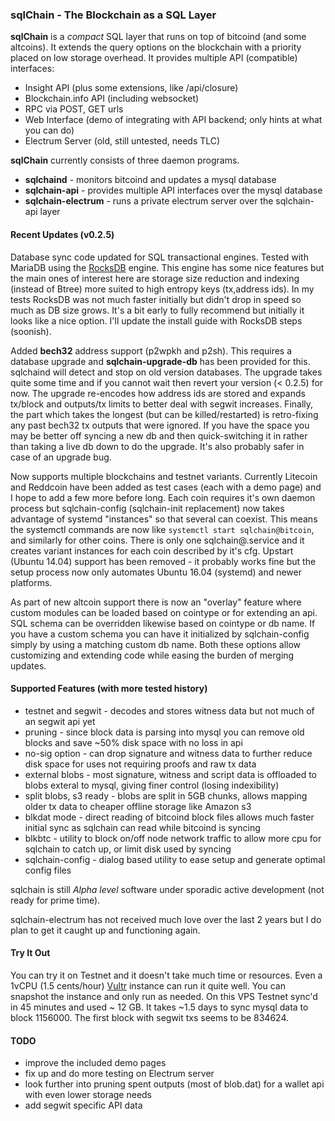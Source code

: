 ### sqlChain - The Blockchain as a SQL Layer

**sqlChain** is a *compact* SQL layer that runs on top of bitcoind (and some altcoins). It extends the query options on the blockchain with a priority placed on low storage overhead. It provides multiple API (compatible) interfaces:

- Insight API (plus some extensions, like /api/closure)
- Blockchain.info API (including websocket)
- RPC via POST, GET urls
- Web Interface (demo of integrating with API backend; only hints at what you can do)
- Electrum Server (old, still untested, needs TLC)

**sqlChain** currently consists of three daemon programs.

- **sqlchaind**             - monitors bitcoind and updates a mysql database
- **sqlchain-api**          - provides multiple API interfaces over the mysql database
- **sqlchain-electrum**     - runs a private electrum server over the sqlchain-api layer

#### Recent Updates (v0.2.5)

Database sync code updated for SQL transactional engines. Tested with MariaDB using the [RocksDB](https://en.wikipedia.org/wiki/MyRocks) engine. This engine has some nice features but the main ones of interest here are storage size reduction and indexing (instead of Btree) more suited to high entropy keys (tx,address ids). In my tests RocksDB was not much faster initially but didn't drop in speed so much as DB size grows. It's a bit early to fully recommend but initially it looks like a nice option. I'll update the install guide with RocksDB steps (soonish).

Added **bech32** address support (p2wpkh and p2sh). This requires a database upgrade and **sqlchain-upgrade-db** has been provided for this. sqlchaind will detect and stop on old version databases. The upgrade takes quite some time and if you cannot wait then revert your version (< 0.2.5) for now. The upgrade re-encodes how address ids are stored and expands tx/block and outputs/tx limits to better deal with segwit increases. Finally, the part which takes the longest (but can be killed/restarted) is retro-fixing any past bech32 tx outputs that were ignored. If you have the space you may be better off syncing a new db and then quick-switching it in rather than taking a live db down to do the upgrade. It's also probably safer in case of an upgrade bug.

Now supports multiple blockchains and testnet variants. Currently Litecoin and Reddcoin have been added as test cases (each with a demo page) and I hope to add a few more before long. Each coin requires it's own daemon process but sqlchain-config (sqlchain-init replacement) now takes advantage of systemd "instances" so that several can coexist. This means the systemctl commands are now like `systemctl start sqlchain@bitcoin`, and similarly for other coins. There is only one sqlchain@.service and it creates variant instances for each coin described by it's cfg. Upstart (Ubuntu 14.04) support has been removed - it probably works fine but the setup process now only automates Ubuntu 16.04 (systemd) and newer platforms.

As part of new altcoin support there is now an "overlay" feature where custom modules can be loaded based on cointype or for extending an api. SQL schema can be overridden likewise based on cointype or db name. If you have a custom schema you can have it initialized by sqlchain-config simply by using a matching custom db name. Both these options allow customizing and extending code while easing the burden of merging updates.

#### Supported Features (with more tested history)

- testnet and segwit - decodes and stores witness data but not much of an segwit api yet
- pruning - since block data is parsing into mysql you can remove old blocks and save ~50% disk space with no loss in api 
- no-sig option - can drop signature and witness data to further reduce disk space for uses not requiring proofs and raw tx data
- external blobs - most signature, witness and script data is offloaded to blobs exteral to mysql, giving finer control (losing indexibility)
- split blobs, s3 ready -  blobs are split in 5GB chunks, allows mapping older tx data to cheaper offline storage like Amazon s3
- blkdat mode - direct reading of bitcoind block files allows much faster initial sync as sqlchain can read while bitcoind is syncing
- blkbtc - utility to block on/off node network traffic to allow more cpu for sqlchain to catch up, or limit disk used by syncing
- sqlchain-config - dialog based utility to ease setup and generate optimal config files 

sqlchain is still *Alpha level* software under sporadic active development (not ready for prime time). 

sqlchain-electrum has not received much love over the last 2 years but I do plan to get it caught up and functioning again.

#### Try It Out

You can try it on Testnet and it doesn't take much time or resources. Even a 1vCPU (1.5 cents/hour) [Vultr](http://www.vultr.com/?ref=7087266) instance can run it quite well. You can snapshot the instance and only run as needed. On this VPS Testnet sync'd in 45 minutes and used ~ 12 GB. It takes ~1.5 days to sync mysql data to block 1156000. The first block with segwit txs seems to be 834624.

#### TODO

- improve the included demo pages
- fix up and do more testing on Electrum server  
- look further into pruning spent outputs (most of blob.dat) for a wallet api with even lower storage needs
- add segwit specific API data 




